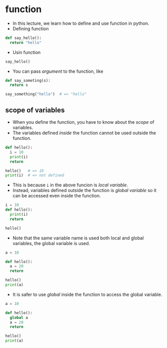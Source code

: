 # function
* In this lecture, we learn how to define and use function in python.
* Defining function
```python
def say_hello():
  return "hello"
```
* Usin function
```python
say_hello()
```
* You can pass *argument* to the function, like
```python
def say_someting(s):
  return s

say_something("hello")  # => "hello"
```

## scope of variables
* When you define the function, you have to know about the *scope* of variables.
* The variables defined *inside* the function cannot be used outside the function.
```python {cmd}
def hello():
  i = 10
  print(i)
  return

hello()   # => 10
print(i)  # => not defined
```
* This is because `i` in the above funcion is *local variable*.
* Instead, variables defined outside the function is *global variable* so it can be accessed even inside the function.
```python {cmd}
i = 10
def hello():
  print(i)
  return

hello()
```
* Note that the same variable name is used both local and global variables, the global variable is used.
```python {cmd}
a = 10

def hello():
  a = 20
  return

hello()
print(a)
```
* It is safer to use *global* inside the function to access the global variable.
```python {cmd}
a = 10

def hello():
  global a
  a = 20
  return

hello()
print(a)
```